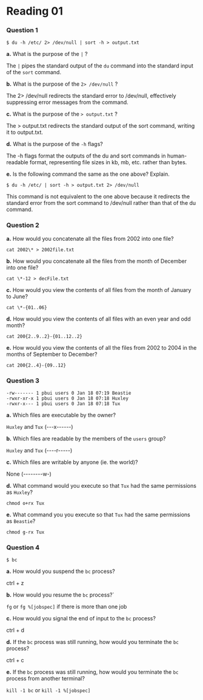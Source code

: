 Reading 01
==========

### Question 1
```
$ du -h /etc/ 2> /dev/null | sort -h > output.txt
```

**a.** What is the purpose of the `|` ?

The `|` pipes the standard output of the `du` command into the standard input of the `sort` command.

**b.** What is the purpose of the `2> /dev/null` ?

The 2> /dev/null redirects the standard error to /dev/null, effectively suppressing error messages from the command.

**c.** What is the purpose of the `> output.txt` ?

The > output.txt redirects the standard output of the sort command, writing it to output.txt.

**d.** What is the purpose of the `-h` flags?

The -h flags format the outputs of the du and sort commands in human-readable format, representing file sizes in kb, mb, etc. rather than bytes. 

**e.** Is the following command the same as the one above? Explain.
```
$ du -h /etc/ | sort -h > output.txt 2> /dev/null
```

This command is not equivalent to the one above because it redirects the standard error from the sort command to /dev/null rather than that of the du command.

### Question 2

**a.** How would you concatenate all the files from 2002 into one file?
```
cat 2002\* > 2002file.txt
```

**b.** How would you concatenate all the files from the month of December into one file?
```
cat \*-12 > decFile.txt
```

**c.** How would you view the contents of all files from the month of January to June?
```
cat \*-{01..06}
```

**d.** How would you view the contents of all files with an even year and odd month?
```
cat 200{2..9..2}-{01..12..2}
```

**e.** How would you view the contents of all the files from 2002 to 2004 in the months of September to December?
```
cat 200{2..4}-{09..12}
```

### Question 3
```
-rw------- 1 pbui users 0 Jan 18 07:19 Beastie
-rwxr-xr-x 1 pbui users 0 Jan 18 07:18 Huxley
-rwxr-x--- 1 pbui users 0 Jan 18 07:18 Tux
```

**a.** Which files are executable by the owner?

`Huxley` and `Tux` (---x------)

**b.** Which files are readable by the members of the `users` group?

`Huxley` and `Tux` (----r-----)

**c.** Which files are writable by anyone (ie. the world)?

None (--------w-)

**d.** What command would you execute so that `Tux` had the same permissions as `Huxley`?
```
chmod o+rx Tux
```

**e.** What command you you execute so that `Tux` had the same permissions as `Beastie`?
```
chmod g-rx Tux
```

### Question 4
```
$ bc
```

**a.** How would you suspend the `bc` process?

ctrl + z

**b.** How would you resume the `bc` process?`

`fg` or `fg %[jobspec]` if there is more than one job

**c.** How would you signal the end of input to the `bc` process?

ctrl + d

**d.** If the `bc` process was still running, how would you terminate the `bc` process?

ctrl + c

**e.** If the `bc` process was still running, how would you terminate the `bc` process from another terminal?

`kill -1 bc` or `kill -1 %[jobspec]`

